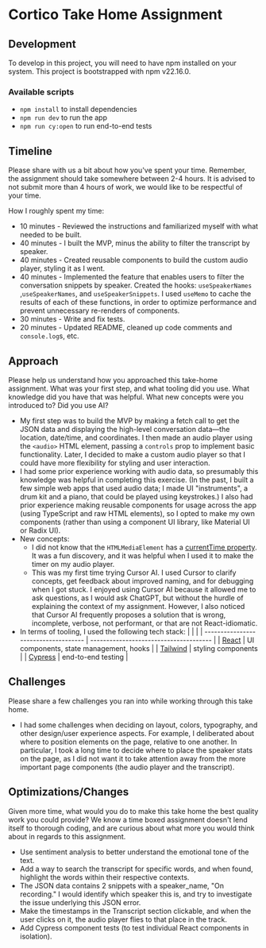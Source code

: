 # Cortico Take Home Assignment

## Development

To develop in this project, you will need to have npm installed on your system. This project is bootstrapped with npm v22.16.0.

### Available scripts

- `npm install` to install dependencies
- `npm run dev` to run the app
- `npm run cy:open` to run end-to-end tests

## Timeline

Please share with us a bit about how you've spent your time. Remember, the assignment should take somewhere between 2-4 hours. It is advised to not submit more than 4 hours of work, we would like to be respectful of your time.

How I roughly spent my time:

- 10 minutes - Reviewed the instructions and familiarized myself with what needed to be built.
- 40 minutes - I built the MVP, minus the ability to filter the transcript by speaker.
- 40 minutes - Created reusable components to build the custom audio player, styling it as I went.
- 40 minutes - Implemented the feature that enables users to filter the conversation snippets by speaker. Created the hooks: `useSpeakerNames` ,`useSpeakerNames`, and `useSpeakerSnippets`. I used `useMemo` to cache the results of each of these functions, in order to optimize performance and prevent unnecessary re-renders of components.
- 30 minutes - Write and fix tests.
- 20 minutes - Updated README, cleaned up code comments and `console.log`s, etc.

## Approach

Please help us understand how you approached this take-home assignment. What was your first step, and what tooling did you use. What knowledge did you have that was helpful. What new concepts were you introduced to? Did you use AI?

- My first step was to build the MVP by making a fetch call to get the JSON data and displaying the high-level conversation data—the location, date/time, and coordinates. I then made an audio player using the `<audio>` HTML element, passing a `controls` prop to implement basic functionality. Later, I decided to make a custom audio player so that I could have more flexibility for styling and user interaction.
- I had some prior experience working with audio data, so presumably this knowledge was helpful in completing this exercise. (In the past, I built a few simple web apps that used audio data; I made UI "instruments", a drum kit and a piano, that could be played using keystrokes.) I also had prior experience making reusable components for usage across the app (using TypeScript and raw HTML elements), so I opted to make my own components (rather than using a component UI library, like Material UI or Radix UI).
- New concepts:
  - I did not know that the `HTMLMediaElement` has a [currentTime property](https://developer.mozilla.org/en-US/docs/Web/API/HTMLMediaElement/currentTime). It was a fun discovery, and it was helpful when I used it to make the timer on my audio player.
  - This was my first time trying Cursor AI. I used Cursor to clarify concepts, get feedback about improved naming, and for debugging when I got stuck. I enjoyed using Cursor AI because it allowed me to ask questions, as I would ask ChatGPT, but without the hurdle of explaining the context of my assignment. However, I also noticed that Cursor AI frequently proposes a solution that is wrong, incomplete, verbose, not performant, or that are not React-idiomatic.
- In terms of tooling, I used the following tech stack:
  | | |
  | ------------------------------------ | -------------------------------------- |
  | [React](https://react.dev/) | UI components, state management, hooks |
  | [Tailwind](https://tailwindcss.com/) | styling components |
  | [Cypress](https://docs.cypress.io) | end-to-end testing |

## Challenges

Please share a few challenges you ran into while working through this take home.

- I had some challenges when deciding on layout, colors, typography, and other design/user experience aspects. For example, I deliberated about where to position elements on the page, relative to one another. In particular, I took a long time to decide where to place the speaker stats on the page, as I did not want it to take attention away from the more important page components (the audio player and the transcript).

## Optimizations/Changes

Given more time, what would you do to make this take home the best quality work you could provide? We know a time boxed assignment doesn't lend itself to thorough coding, and are curious about what more you would think about in regards to this assignment.

- Use sentiment analysis to better understand the emotional tone of the text.
- Add a way to search the transcript for specific words, and when found, highlight the words within their respective contexts.
- The JSON data contains 2 snippets with a speaker_name, "On recording." I would identify which speaker this is, and try to investigate the issue underlying this JSON error.
- Make the timestamps in the Transcript section clickable, and when the user clicks on it, the audio player flies to that place in the track.
- Add Cypress component tests (to test individual React components in isolation).
